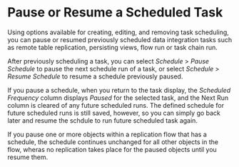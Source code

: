 <!-- loio5eb55cbcaa8241f5a488d16036e78e15 -->

# Pause or Resume a Scheduled Task

Using options available for creating, editing, and removing task scheduling, you can pause or resumed previously scheduled data integration tasks such as remote table replication, persisting views, flow run or task chain run.

After previously scheduling a task, you can select *Schedule* \> *Pause Schedule* to pause the next schedule run of a task, or select *Schedule* \> *Resume Schedule* to resume a schedule previously paused.

If you pause a schedule, when you return to the task display, the *Scheduled Frequency* column displays *Paused* for the selected task, and the Next Run column is cleared of any future scheduled runs. The defined schedule for future scheduled runs is still saved, however, so you can simply go back later and resume the schdule to run future scheduled task again.

If you pause one or more objects within a replication flow that has a schedule, the schedule continues unchanged for all other objects in the flow, wheras no replication takes place for the paused objects until you resume them.

